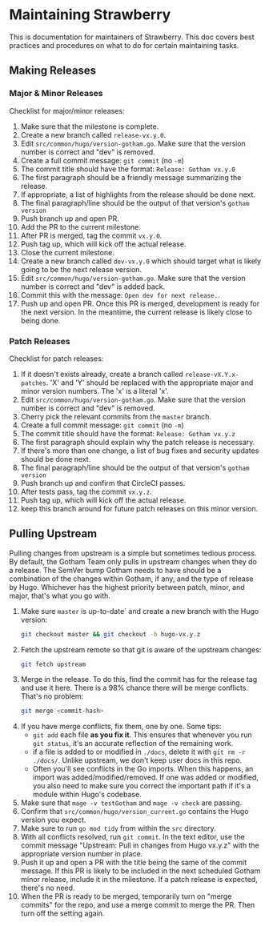 # Maintaining Strawberry

This is documentation for maintainers of Strawberry.
This doc covers best practices and procedures on what to do for certain maintaining tasks.


## Making Releases

### Major & Minor Releases

Checklist for major/minor releases:

1. Make sure that the milestone is complete.
1. Create a new branch called `release-vx.y.0`.
1. Edit `src/common/hugo/version-gotham.go`. Make sure that the version number is correct and "dev" is removed.
1. Create a full commit message: `git commit` (no `-m`)
1. The commit title should have the format: `Release: Gotham vx.y.0`
1. The first paragraph should be a friendly message summarizing the release.
1. If appropriate, a list of highlights from the release should be done next.
1. The final paragraph/line should be the output of that version's `gotham version`
1. Push branch up and open PR.
1. Add the PR to the current milestone.
1. After PR is merged, tag the commit `vx.y.0`.
1. Push tag up, which will kick off the actual release.
1. Close the current milestone.
1. Create a new branch called `dev-vx.y.0` which should target what is likely going to be the next release version.
1. Edit `src/common/hugo/version-gotham.go`. Make sure that the version number is correct and "dev" is added back.
1. Commit this with the message: `Open dev for next release.`.
1. Push up and open PR. Once this PR is merged, development is ready for the next version. In the meantime, the current release is likely close to being done.

### Patch Releases

Checklist for patch releases:

1. If it doesn't exists already, create a branch called `release-vX.Y.x-patches`. 'X' and 'Y' should be replaced with the appropriate major and minor version numbers. The 'x' is a literal 'x'.
1. Edit `src/common/hugo/version-gotham.go`. Make sure that the version number is correct and "dev" is removed.
1. Cherry pick the relevant commits from the `master` branch.
1. Create a full commit message: `git commit` (no `-m`)
1. The commit title should have the format: `Release: Gotham vx.y.z`
1. The first paragraph should explain why the patch release is necessary.
1. If there's more than one change, a list of bug fixes and security updates should be done next.
1. The final paragraph/line should be the output of that version's `gotham version`
1. Push branch up and confirm that CircleCI passes.
1. After tests pass, tag the commit `vx.y.z`.
1. Push tag up, which will kick off the actual release.
1. keep this branch around for future patch releases on this minor version.


## Pulling Upstream

Pulling changes from upstream is a simple but sometimes tedious process.
By default, the Gotham Team only pulls in upstream changes when they do a release.
The SemVer bump Gotham needs to have should be a combination of the changes within Gotham, if any, and the type of release by Hugo.
Whichever has the highest priority between patch, minor, and major, that's what you go with.

1. Make sure `master` is up-to-date` and create a new branch with the Hugo version:
    ```bash
	git checkout master && git checkout -b hugo-vx.y.z
	```
1. Fetch the upstream remote so that git is aware of the upstream changes:
    ```bash
	git fetch upstream
	```
1. Merge in the release. To do this, find the commit has for the release tag and use it here. There is a 98% chance there will be merge conflicts. That's no problem:
    ```bash
	git merge <commit-hash>
	```
1. If you have merge conflicts, fix them, one by one. Some tips:
    - `git add` each file **as you fix it**. This ensures that whenever you run `git status`, it's an accurate reflection of the remaining work.
    - if a file is added to or modified in `./docs`, delete it with `git rm -r ./docs/`. Unlike upstream, we don't keep user docs in this repo.
    - Often you'll see conflicts in the Go imports. When this happens, an import was added/modified/removed. If one was added or modified, you also need to make sure you correct the important path if it's a module within Hugo's codebase.
1. Make sure that `mage -v testGotham` and `mage -v check` are passing.
1. Confirm that `src/common/hugo/version_current.go` contains the Hugo version you expect.
1. Make sure to run `go mod tidy` from within the `src` directory.
1. With all conflicts resolved, run `git commit`. In the text editor, use the commit message "Upstream: Pull in changes from Hugo vx.y.z" with the appropriate version number in place.
1. Push it up and open a PR with the title being the same of the commit message. If this PR is likely to be included in the next scheduled Gotham minor release, include it in the milestone. If a patch release is expected, there's no need.
1. When the PR is ready to be merged, temporarily turn on "merge commits" for the repo, and use a merge commit to merge the PR. Then turn off the setting again.
